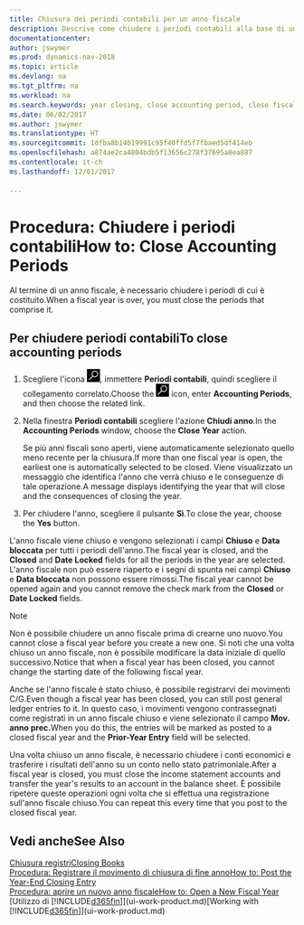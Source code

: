 ```yaml
---
title: Chiusura dei periodi contabili per un anno fiscale
description: Descrive come chiudere i periodi contabili alla base di un anno fiscale.
documentationcenter: 
author: jswymer
ms.prod: dynamics-nav-2018
ms.topic: article
ms.devlang: na
ms.tgt_pltfrm: na
ms.workload: na
ms.search.keywords: year closing, close accounting period, close fiscal year, bank account detailed trial balance
ms.date: 06/02/2017
ms.author: jswymer
ms.translationtype: HT
ms.sourcegitcommit: 1dfba8b14019991c95f40ffd5f7fbaed5df414eb
ms.openlocfilehash: a874ae2ca4804bdb5f13656c278f37695a0ea887
ms.contentlocale: it-ch
ms.lasthandoff: 12/01/2017

---
```

# <a name="how-to-close-accounting-periods"></a><span data-ttu-id="50833-103">Procedura: Chiudere i periodi contabili</span><span class="sxs-lookup"><span data-stu-id="50833-103">How to: Close Accounting Periods</span></span>
<span data-ttu-id="50833-104">Al termine di un anno fiscale, è necessario chiudere i periodi di cui è costituito.</span><span class="sxs-lookup"><span data-stu-id="50833-104">When a fiscal year is over, you must close the periods that comprise it.</span></span>

## <a name="to-close-accounting-periods"></a><span data-ttu-id="50833-105">Per chiudere periodi contabili</span><span class="sxs-lookup"><span data-stu-id="50833-105">To close accounting periods</span></span>
1. <span data-ttu-id="50833-106">Scegliere l'icona ![Cerca pagina o report](media/ui-search/search_small.png "icona Cerca pagina o report"), immettere **Periodi contabili**, quindi scegliere il collegamento correlato.</span><span class="sxs-lookup"><span data-stu-id="50833-106">Choose the ![Search for Page or Report](media/ui-search/search_small.png "Search for Page or Report icon") icon, enter **Accounting Periods**, and then choose the related link.</span></span>
2. <span data-ttu-id="50833-107">Nella finestra **Periodi contabili** scegliere l'azione **Chiudi anno**.</span><span class="sxs-lookup"><span data-stu-id="50833-107">In the **Accounting Periods** window, choose the **Close Year** action.</span></span>

    <span data-ttu-id="50833-108">Se più anni fiscali sono aperti, viene automaticamente selezionato quello meno recente per la chiusura.</span><span class="sxs-lookup"><span data-stu-id="50833-108">If more than one fiscal year is open, the earliest one is automatically selected to be closed.</span></span> <span data-ttu-id="50833-109">Viene visualizzato un messaggio che identifica l'anno che verrà chiuso e le conseguenze di tale operazione.</span><span class="sxs-lookup"><span data-stu-id="50833-109">A message displays identifying the year that will close and the consequences of closing the year.</span></span>
3. <span data-ttu-id="50833-110">Per chiudere l'anno, scegliere il pulsante **Sì**.</span><span class="sxs-lookup"><span data-stu-id="50833-110">To close the year, choose the **Yes** button.</span></span>

<span data-ttu-id="50833-111">L'anno fiscale viene chiuso e vengono selezionati i campi **Chiuso** e **Data bloccata** per tutti i periodi dell'anno.</span><span class="sxs-lookup"><span data-stu-id="50833-111">The fiscal year is closed, and the **Closed** and **Date Locked** fields for all the periods in the year are selected.</span></span> <span data-ttu-id="50833-112">L'anno fiscale non può essere riaperto e i segni di spunta nei campi **Chiuso** e **Data bloccata** non possono essere rimossi.</span><span class="sxs-lookup"><span data-stu-id="50833-112">The fiscal year cannot be opened again and you cannot remove the check mark from the **Closed** or **Date Locked** fields.</span></span>

> [!NOTE]  
>   <span data-ttu-id="50833-113">Non è possibile chiudere un anno fiscale prima di crearne uno nuovo.</span><span class="sxs-lookup"><span data-stu-id="50833-113">You cannot close a fiscal year before you create a new one.</span></span> <span data-ttu-id="50833-114">Si noti che una volta chiuso un anno fiscale, non è possibile modificare la data iniziale di quello successivo.</span><span class="sxs-lookup"><span data-stu-id="50833-114">Notice that when a fiscal year has been closed, you cannot change the starting date of the following fiscal year.</span></span>

<span data-ttu-id="50833-115">Anche se l'anno fiscale è stato chiuso, è possibile registrarvi dei movimenti C/G.</span><span class="sxs-lookup"><span data-stu-id="50833-115">Even though a fiscal year has been closed, you can still post general ledger entries to it.</span></span> <span data-ttu-id="50833-116">In questo caso, i movimenti vengono contrassegnati come registrati in un anno fiscale chiuso e viene selezionato il campo **Mov. anno prec.**</span><span class="sxs-lookup"><span data-stu-id="50833-116">When you do this, the entries will be marked as posted to a closed fiscal year and the **Prior-Year Entry** field will be selected.</span></span>

<span data-ttu-id="50833-117">Una volta chiuso un anno fiscale, è necessario chiudere i conti economici e trasferire i risultati dell'anno su un conto nello stato patrimoniale.</span><span class="sxs-lookup"><span data-stu-id="50833-117">After a fiscal year is closed, you must close the income statement accounts and transfer the year's results to an account in the balance sheet.</span></span> <span data-ttu-id="50833-118">È possibile ripetere queste operazioni ogni volta che si effettua una registrazione sull'anno fiscale chiuso.</span><span class="sxs-lookup"><span data-stu-id="50833-118">You can repeat this every time that you post to the closed fiscal year.</span></span>

## <a name="see-also"></a><span data-ttu-id="50833-119">Vedi anche</span><span class="sxs-lookup"><span data-stu-id="50833-119">See Also</span></span>
[<span data-ttu-id="50833-120">Chiusura registri</span><span class="sxs-lookup"><span data-stu-id="50833-120">Closing Books</span></span>](year-close-books.md)  
[<span data-ttu-id="50833-121">Procedura: Registrare il movimento di chiusura di fine anno</span><span class="sxs-lookup"><span data-stu-id="50833-121">How to: Post the Year-End Closing Entry</span></span>](year-how-post-year-end-close-entry.md)  
[<span data-ttu-id="50833-122">Procedura: aprire un nuovo anno fiscale</span><span class="sxs-lookup"><span data-stu-id="50833-122">How to: Open a New Fiscal Year</span></span>](finance-how-open-new-fiscal-year.md)  
<span data-ttu-id="50833-123">[Utilizzo di [!INCLUDE[d365fin](includes/d365fin_md.md)]](ui-work-product.md)</span><span class="sxs-lookup"><span data-stu-id="50833-123">[Working with [!INCLUDE[d365fin](includes/d365fin_md.md)]](ui-work-product.md)</span></span>

